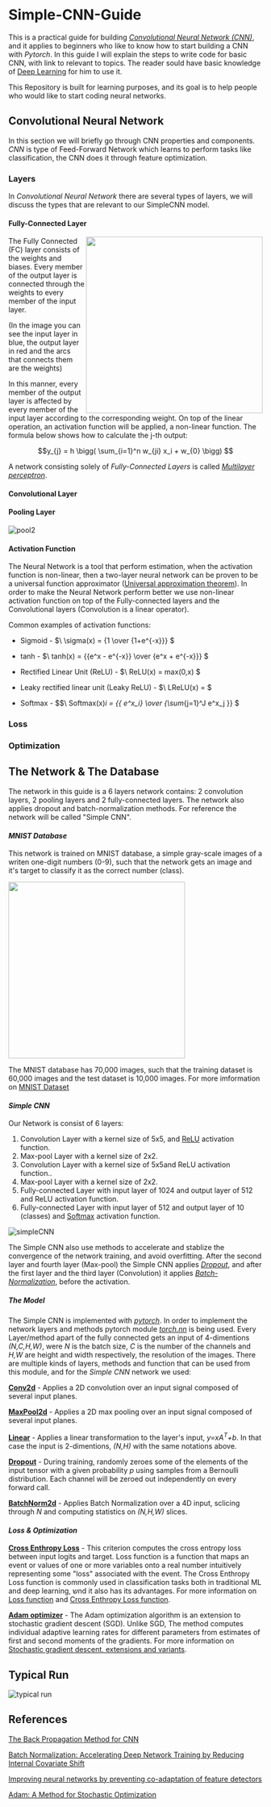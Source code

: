 # Simple-CNN-Guide
This is a practical guide for building [*Convolutional Neural Network (CNN)*](https://en.wikipedia.org/wiki/Convolutional_neural_network), and it applies to beginners who like to know how to start building a CNN with *Pytorch*.
In this guide I will explain the steps to write code for basic CNN, with link to relevant to topics. The reader sould have basic knowledge of [Deep Learning](https://en.wikipedia.org/wiki/Deep_learning) for him to use it. 

This Repository is built for learning purposes, and its goal is to help people who would like to start coding neural networks.
## Convolutional Neural Network
In this section we will briefly go through CNN properties and components. *CNN* is type of Feed-Forward Network which learns to perform tasks like classification, the CNN does it through feature optimization. 

### Layers
In *Convolutional Neural Network* there are several types of layers, we will discuss the types that are relevant to our SimpleCNN model.
#### Fully-Connected Layer
<img src="https://github.com/Bengal1/Simple-CNN-Guide/assets/34989887/40287168-6e2c-4f0a-aa39-b00da7885c9e" align="right" height="350"/>
The Fully Connected (FC) layer consists of the weights and biases. Every member of the output layer is connected through the weights to every member of the input layer.

(In the image you can see the input layer in blue, the output layer in red and the arcs that connects them are the weights)

In this manner, every member of the output layer is affected by every member of the input layer according to the corresponding weight.
On top of the linear operation, an activation function will be applied, a non-linear function. 
The formula below shows how to calculate the j-th output:

```math 
y_{j} = h \bigg( \sum_{i=1}^n w_{ji} x_i + w_{0} \bigg) 
```
A network consisting solely of *Fully-Connected Layers* is called [*Multilayer perceptron*](https://en.wikipedia.org/wiki/Multilayer_perceptron).

#### Convolutional Layer

#### Pooling Layer

![pool2](https://github.com/Bengal1/Simple-CNN-Guide/assets/34989887/09d84d77-84aa-4585-baff-fc0663bc04ae)

#### Activation Function
The Neural Network is a tool that perform estimation, when the activation function is non-linear, then a two-layer neural network can be proven to be a universal function approximator ([Universal approximation theorem](https://en.wikipedia.org/wiki/Universal_approximation_theorem)).
In order to make the Neural Network perform better we use non-linear activation function on top of the Fully-connected layers and the Convolutional layers (Convolution is a linear operator).

Common examples of activation functions:
* Sigmoid - $\ \sigma(x) = {1 \over {1+e^{-x}}} $

* tanh - $\ tanh(x) = {{e^x - e^{-x}} \over {e^x + e^{-x}}} $

* Rectified Linear Unit (ReLU) - $\ ReLU(x) = max(0,x) $

* Leaky rectified linear unit (Leaky ReLU) - $\ LReLU(x) = $

* Softmax - $$\ Softmax(x)_i = {{ e^x_i} \over {\sum_{j=1}^J e^x_j }} $


### Loss
### Optimization

## The Network & The Database
The network in this guide is a 6 layers network contains: 2 convolution layers, 2 pooling layers and 2 fully-connected layers. The network also applies dropout and batch-normalization methods. For reference the network will be called "Simple CNN".
#### *MNIST Database*
This network is trained on MNIST database, a simple gray-scale images of a writen one-digit numbers (0-9), such that the network gets an image and it's target to classify it as the correct number (class).

<img src="https://user-images.githubusercontent.com/34989887/204675687-03f39aeb-1039-4abc-aec5-7f1d6cbbe52e.png" width="350" height="350"/>

The MNIST database has 70,000 images, such that the training dataset is 60,000 images and the test dataset is 10,000 images.
For more imformation on [MNIST Dataset](https://en.wikipedia.org/wiki/MNIST_database)

#### *Simple CNN*
Our Network is consist of 6 layers:
1. Convolution Layer with a kernel size of 5x5, and [ReLU](https://en.wikipedia.org/wiki/Rectifier_(neural_networks)) activation function.
2. Max-pool Layer with a kernel size of 2x2.
3. Convolution Layer with a kernel size of 5x5and ReLU activation function..
4. Max-pool Layer with a kernel size of 2x2.
5. Fully-connected Layer with input layer of 1024 and output layer of 512 and ReLU activation function.
6. Fully-connected Layer with input layer of 512 and output layer of 10 (classes) and [Softmax](https://en.wikipedia.org/wiki/Softmax_function) activation function.

![simpleCNN](https://user-images.githubusercontent.com/34989887/206905433-34b42cbf-3ce3-4703-a575-d48f2cc95c09.png)

The Simple CNN also use methods to accelerate and stablize the convergence of the network training, and avoid overfitting. 
After the second layer and fourth layer (Max-pool) the Simple CNN applies [*Dropout*](https://en.wikipedia.org/wiki/Dilution_(neural_networks)), and after the first layer and the third layer (Convolution) it applies [*Batch-Normalization*](https://en.wikipedia.org/wiki/Batch_normalization), before the activation.

##### The Model
The Simple CNN is implemented with [*pytorch*](https://pytorch.org/). In order to implement the network layers and methods pytorch module [*torch.nn*](https://pytorch.org/docs/stable/nn.html) is being used. Every Layer/method apart of the fully connected gets an input of 4-dimentions *(N,C,H,W)*, were *N* is the batch size, *C* is the number of the channels and *H,W* are height and width respectively, the resolution of the images.
There are multiple kinds of layers, methods and function that can be used from this module, and for the *Simple CNN* network we used:

[**Conv2d**](https://pytorch.org/docs/stable/generated/torch.nn.Conv2d.html) - Applies a 2D convolution over an input signal composed of several input planes.

[**MaxPool2d**](https://pytorch.org/docs/stable/generated/torch.nn.MaxPool2d.html) - Applies a 2D max pooling over an input signal composed of several input planes.

[**Linear**](https://pytorch.org/docs/stable/generated/torch.nn.Linear.html) - Applies a linear transformation to the layer's input, *y=xA<sup>T</sup>+b*. In that case the input is 2-dimentions, *(N,H)* with the same notations above.

[**Dropout**](https://pytorch.org/docs/stable/generated/torch.nn.Dropout.html) - During training, randomly zeroes some of the elements of the input tensor with a given probability *p* using samples from a Bernoulli distribution. Each channel will be zeroed out independently on every forward call.

[**BatchNorm2d**](https://pytorch.org/docs/stable/generated/torch.nn.BatchNorm2d.html) - Applies Batch Normalization over a 4D input, sclicing through *N* and computing statistics on *(N,H,W)* slices.

#### *Loss & Optimization*
[**Cross Enthropy Loss**](https://pytorch.org/docs/stable/generated/torch.nn.CrossEntropyLoss.html) - This criterion computes the cross entropy loss between input logits and target. Loss function is a function that maps an event or values of one or more variables onto a real number intuitively representing some "loss" associated with the event. The Cross Enthropy Loss function is commonly used in classification tasks both in traditional ML and deep learning, שnd it also has its advantages. For more information on [Loss function](https://en.wikipedia.org/wiki/Loss_function) and [Cross Enthropy Loss function](https://wandb.ai/sauravmaheshkar/cross-entropy/reports/What-Is-Cross-Entropy-Loss-A-Tutorial-With-Code--VmlldzoxMDA5NTMx). 

[**Adam optimizer**](https://pytorch.org/docs/stable/generated/torch.optim.Adam.html) - The Adam optimization algorithm is an extension to stochastic gradient descent (SGD). Unlike SGD, The method computes individual adaptive learning rates for different parameters from estimates of first and second moments of the gradients. For more information on [Stochastic gradient descent, extensions and variants](https://en.wikipedia.org/wiki/Stochastic_gradient_descent).

## Typical Run

![typical run](https://user-images.githubusercontent.com/34989887/204856007-94cd86df-e96f-4356-996c-732e2f7ba624.png)

## References
[The Back Propagation Method for CNN](https://ieeexplore.ieee.org/abstract/document/409626)

[Batch Normalization: Accelerating Deep Network Training by Reducing Internal Covariate Shift](https://arxiv.org/abs/1502.03167)

[Improving neural networks by preventing co-adaptation of feature detectors](https://arxiv.org/abs/1207.0580)

[Adam: A Method for Stochastic Optimization](https://arxiv.org/abs/1412.6980)

